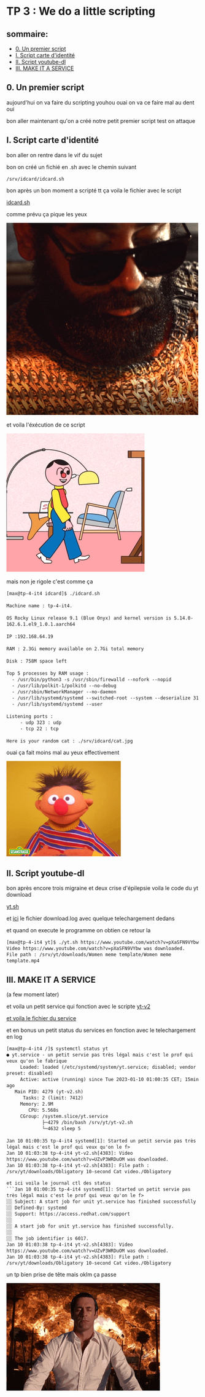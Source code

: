 # TP 3 : We do a little scripting

## sommaire:

- [0. Un premier script](#0-un-premier-script)
- [I. Script carte d'identité](#i-script-carte-didentité)
- [II. Script youtube-dl](#ii-script-youtube-dl)
- [III. MAKE IT A SERVICE](#iii-make-it-a-service)

## 0. Un premier script

aujourd'hui on va faire du scripting youhou ouai on va ce faire mal au dent oui

bon aller maintenant qu'on a créé notre petit premier script test on attaque 

## I. Script carte d'identité

bon aller on rentre dans le vif du sujet 

bon on créé un fichié en .sh avec le chemin suivant 

```
/srv/idcard/idcard.sh
```

bon après un bon moment a scripté tt ça voila le fichier avec le script 

[idcard.sh](resources/idcard.sh)

comme prévu ça pique les yeux 

![eyesonfire](picture/eyesonfire.gif)

et voila l'éxécution de ce script 

![execution](picture/execution.gif)

mais non je rigole c'est comme ça

```
[max@tp-4-it4 idcard]$ ./idcard.sh 
 
Machine name : tp-4-it4.
 
OS Rocky Linux release 9.1 (Blue Onyx) and kernel version is 5.14.0-162.6.1.el9_1.0.1.aarch64
 
IP :192.168.64.19
 
RAM : 2.3Gi memory available on 2.7Gi total memory
 
Disk : 758M space left
 
Top 5 processes by RAM usage :
  - /usr/bin/python3 -s /usr/sbin/firewalld --nofork --nopid
  - /usr/lib/polkit-1/polkitd --no-debug
  - /usr/sbin/NetworkManager --no-daemon
  - /usr/lib/systemd/systemd --switched-root --system --deserialize 31
  - /usr/lib/systemd/systemd --user
 
Listening ports :
     - udp 323 : udp
     - tcp 22 : tcp
 
Here is your random cat : ./srv/idcard/cat.jpg

```

ouai ça fait moins mal au yeux effectivement

![that's good](picture/that'sgood.gif)

## II. Script youtube-dl

bon après encore trois migraine et deux crise d'épilepsie voila le code du yt download

[yt.sh](resources/yt.sh)

et [ici](resources/download.sh) le fichier download.log avec quelque telechargement dedans

et quand on execute le programme on obtien ce retour la 

```
[max@tp-4-it4 yt]$ ./yt.sh https://www.youtube.com/watch?v=pXaSFN9VYbw
Video https://www.youtube.com/watch?v=pXaSFN9VYbw was downloaded.
File path : /srv/yt/downloads/Women meme template/Women meme template.mp4
```

## III. MAKE IT A SERVICE

(a few moment later)

et voila un petit service qui fonction avec le scripte [yt-v2](resources/yt-v2.sh)

[et voila le fichier du service](resources/yt.service)

et en bonus un petit status du services en fonction avec le telechargement en log 

```
[max@tp-4-it4 /]$ systemctl status yt
● yt.service - un petit servie pas très légal mais c'est le prof qui veux qu'on le fabrique
     Loaded: loaded (/etc/systemd/system/yt.service; disabled; vendor preset: disabled)
     Active: active (running) since Tue 2023-01-10 01:00:35 CET; 15min ago
   Main PID: 4279 (yt-v2.sh)
      Tasks: 2 (limit: 7412)
     Memory: 2.9M
        CPU: 5.568s
     CGroup: /system.slice/yt.service
             ├─4279 /bin/bash /srv/yt/yt-v2.sh
             └─4632 sleep 5

Jan 10 01:00:35 tp-4-it4 systemd[1]: Started un petit servie pas très légal mais c'est le prof qui veux qu'on le f>
Jan 10 01:03:38 tp-4-it4 yt-v2.sh[4383]: Video https://www.youtube.com/watch?v=UZvP3WRDuOM was downloaded.
Jan 10 01:03:38 tp-4-it4 yt-v2.sh[4383]: File path : /srv/yt/downloads/Obligatory 10-second Cat video./Obligatory
```

```
et ici voila le journal ctl des status
```Jan 10 01:00:35 tp-4-it4 systemd[1]: Started un petit servie pas très légal mais c'est le prof qui veux qu'on le f>
░░ Subject: A start job for unit yt.service has finished successfully
░░ Defined-By: systemd
░░ Support: https://access.redhat.com/support
░░ 
░░ A start job for unit yt.service has finished successfully.
░░ 
░░ The job identifier is 6017.
Jan 10 01:03:38 tp-4-it4 yt-v2.sh[4383]: Video https://www.youtube.com/watch?v=UZvP3WRDuOM was downloaded.
Jan 10 01:03:38 tp-4-it4 yt-v2.sh[4383]: File path : /srv/yt/downloads/Obligatory 10-second Cat video./Obligatory
```

un tp bien prise de tête mais oklm ça passe 

![explosion](picture/explosion.gif)